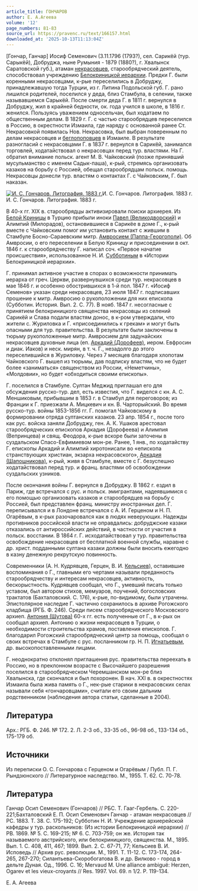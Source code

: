 ```yaml
---
article_title: ГОНЧАРОВ
author: Е. А.Агеева
volume: '12'
page_numbers: 81-83
source_url: https://pravenc.ru/text/166157.html
downloaded_at: '2025-10-13T11:13:04Z'
---
```


[Гончар, Ганчар] Иосиф Семенович (3.11.1796 (1793?), сел. Сарикёй (тур. Сарыкёй), Добруджа, ныне Румыния - 1879 (1880?), г. Хвалынск Саратовской губ.), атаман [некрасовцев](https://pravenc.ru/text/некрасовцев.html), старообрядческий деятель, способствовал учреждению [Белокриницкой иерархии](<https://pravenc.ru/text/БЕЛОКРИНИЦКАЯ ИЕРАРХИЯ.html>). Предки Г. были коренными некрасовцами, к-рые переселились в Добруджу, принадлежавшую тогда Турции, из г. Литина Подольской губ. Г. рано лишился родителей, поселился у деда, близ Стамбула, в селении, также называвшемся Сарыкёй. После смерти деда Г. в 1811 г. вернулся в Добруджу, жил в крайней бедности, ок. года учился в школе, в 1816 г. женился. Пользуясь уважением односельчан, был ходатаем по общественным делам. В 1829 г. Г. с частью старообрядцев переселился в Россию, в окрестности Измаила, где наряду с основанной ранее Ст. Некрасовкой появилась Нов. Некрасовка, был выбран поверенным по делам некрасовцев и [беглопоповцев](https://pravenc.ru/text/беглопоповцы.html) в Измаиле. В результате разногласий с некрасовцами Г. в 1837 г. вернулся в Сарикёй, занимался торговлей, ходатайствовал о некрасовцах перед тур. властями. На Г. обратил внимание польск. агент М. В. Чайковский (позже принявший мусульманство с именем Садык-паша), к-рый, стремясь организовать казаков на борьбу с Россией, обещал старообрядцам польск. помощь. Некрасовцы донесли тур. властям о контактах Г. с Чайковским, Г. был наказан.

[![И. С. Гончаров. Литография. 1883 г.](https://pravenc.ru/data/078/472/1234/i200.jpg "Кликните для увеличения картинки")](https://pravenc.ru/data/078/472/1234/i400.jpg)И. С. Гончаров. Литография. 1883 г.  
И. С. Гончаров. Литография. 1883 г.

В 40-х гг. XIX в. старообрядцы активизировали поиски архиерея. Из [Белой Криницы](<https://pravenc.ru/text/Белой Криницы.html>) в Турцию прибыли иноки [Павел (Великодворский)](<https://pravenc.ru/text/Павел (Великодворский).html>) и Алимпий (Милорадов), остановившиеся в Сарикёе в доме Г., к-рый вместе с Чайковским помог им установить контакт с жившим в Стамбуле Босно-Сараевским митр. [Амвросием (Паппа-Георгополи)](<https://pravenc.ru/text/Амвросием (Паппа-Георгополи).html>). Об Амвросии, о его переселении в Белую Криницу и присоединении в окт. 1846 г. к старообрядчеству Г. написал соч. «Первое начатие происшествия», использованное Н. И. [Субботиным](https://pravenc.ru/text/Субботиным.html) в «Истории Белокриницкой иерархии».

Г. принимал активное участие в спорах о возможности принимать иерарха от греч. Церкви, развернувшихся среди тур. некрасовцев в мае 1846 г. и особенно обострившихся в 1-й пол. 1847 г. «Иосиф Семенов» указан среди некрасовцев, 23 июля 1847 г. подписавших прошение к митр. Амвросию о рукоположении для них епископа (Субботин. История. Вып. 2. С. 77). В нояб. 1847 г. несогласные с принятием белокриницкого священства некрасовцы из селений Сарикёй и Слава подали властям донос, в к-ром утверждали, что жители с. Журиловка и Г. «присоединились к грекам» и могут быть опасными для тур. правительства. В результате были заключены в тюрьму рукоположенные митр. Амвросием для задунайских некрасовцев духовные лица (еп. [Аркадий (Дорофеев)](<https://pravenc.ru/text/Аркадий (Дорофеев).html>), иером. Евфросин и диак. Иаков) и неск. мирян, в т. ч. Г., незадолго до этого переселившийся в Журиловку. Через 7 месяцев благодаря хлопотам Чайковского Г. вышел из тюрьмы, дав подписку властям, что не будет более «заниматься» священством из России, «Неметчины», «Молдовии», но будет «обходиться своими епископы».

Г. поселился в Стамбуле. Султан Меджид приглашал его для обсуждения русско-тур. дел, есть известия, что Г. виделся с кн. А. С. Меншиковым, прибывшим в 1853 г. в Стамбул для переговоров; из Франции к Г. приезжали А. Мицкевич и кн. В. Чарторыйский. Во время русско-тур. войны 1853-1856 гг. Г. помогал Чайковскому в формировании отряда султанских казаков. 23 апр. 1854 г., после того как рус. войска заняли Добруджу, ген. А. К. Ушаков арестовал старообрядческих епископов Аркадия (Дорофеева) и Алимпия (Вепринцева) и свящ. Феодора, к-рые вскоре были заточены в суздальском Спасо-Евфимиевом мон-ре. Ранее, 1 янв., по ходатайству Г. епископы Аркадий и Алимпий хиротонисали во «епископа странствующих христиан, экзарха некрасовского», [Аркадия (Шапошникова)](https://pravenc.ru/text/Аркадий.html), к-рый, живя в Стамбуле, вместе с Г. безуспешно ходатайствовал перед тур. и франц. властями об освобождении суздальских узников.

После окончания войны Г. вернулся в Добруджу. В 1862 г. ездил в Париж, где встречался с рус. и польск. эмигрантами, надеявшимися с его помощью организовать казаков и старообрядцев на борьбу с Россией, был представлен франц. министру иностранных дел. Г. переписывался и в Лондоне встречался с А. И. Герценом и Н. П. Огарёвым, в к-рых разочаровался как в людях неверующих. Надежды противников российской власти не оправдались: добруджские казаки отказались от антироссийских действий, в частности от участия в польск. восстании. В 1864 г. Г. исходатайствовал у тур. правительства освобождение некрасовцев от бесплатной военной службы, наравне с др. христ. подданными султана казаки должны были вносить ежегодно в казну денежную рекрутскую повинность.

Современники (А. Н. Кудрявцев, Герцен, В. И. [Кельсиев](https://pravenc.ru/text/Кельсиев.html)), оставившие воспоминания о Г., главными его чертами называли преданность старообрядчеству и интересам некрасовцев, активность, бескорыстность. Кудрявцев сообщал, что Г., умевший писать только уставом, был автором стихов, мемуаров, поучений, богословских трактатов (Бахталовский. С. 176), к-рые, по-видимому, были утрачены. Эпистолярное наследие Г. частично сохранилось в архиве Рогожского кладбища (РГБ. Ф. 246). Среди писем старообрядческого Московского архиеп. [Антония (Шутова)](https://pravenc.ru/text/АНТОНИЙ.html) 60-х гг. есть полученные от Г., в к-рых он сообщал архиеп. Антонию о жизни некрасовцев в Турции, о необходимости строительства храмов, поставления епископов. Г. благодарил Рогожский старообрядческий центр за помощь, сообщал о своих встречах в Стамбуле с рус. посланником гр. Н. П. [Игнатьевым](https://pravenc.ru/text/Игнатьев.html), др. высокопоставленными лицами.

Г. неоднократно отклонял приглашения рус. правительства переехать в Россию, но в преклонном возрасте с Высочайшего разрешения поселился в старообрядческом Черемшанском мон-ре близ Хвалынска, где скончался и был похоронен. В нач. XXI в. в окрестностях Измаила была жива память о Г., нек-рые старики в некрасовских селах называли себя «гончаровцами», считали его своим дальним родственником (наблюдения автора статьи, сделанные в 2004).

## Литература

Арх.: РГБ. Ф. 246. № 172. 2. Л. 2-3 об., 33-35 об., 96-98 об., 133-134 об., 175-179 об.

## Источники

Из переписки О. С. Гончарова с Герценом и Огарёвым / Публ. П. Г. Рындзюнского // Литературное наследство. М., 1955. Т. 62. С. 70-78.

## Литература

Ганчар Осип Семенович (Гончаров) // РБС. Т. Гааг-Гербель. С. 220-221;Бахталовский Е. П. Осип Семенович Ганчар - атаман некрасовцев // РС. 1883. Т. 38. С. 175-192; Субботин Н. И. Учреждение архиерейской кафедры у тур. раскольников: (Из истории Белокриницкой иерархии) // РВ. 1869. № 5. С. 169-215; № 6. С. 703-759; он же. История так называемого австрийского, или белокриницкого, священства. М., 1895. Вып. 1. С. 408, 411, 467; 1899. Вып. 2. С. 67-71, 77; Кельсиев В. И. Исповедь // Архив рус. революции. М., 1991. Т. 11-12. С. 173-174, 264-265, 267-270; Силантьева-Скоробогатова В. и др. Вилково - город в дельте Дуная. Од., 1996. С. 16; Mervaud M. Une alliance ambiguë: Herzen, Ogarev et les vieux-croyants // Res. 1997. Vol. 69. n 1/2. P. 119-134.

Е. А.  Агеева
